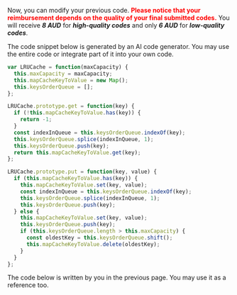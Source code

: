 Now, you can modify your previous code.  <span style="color: red;">**Please notice that your reimbursement depends on the quality of your final submitted codes.**</span> You will receive ***8 AUD*** for ***high-quality codes*** and only ***6 AUD*** for ***low-quality codes***. 



The code snippet below is generated by an AI code generator. You may use the entire code or integrate part of it into your own code. 

```javascript
var LRUCache = function(maxCapacity) {
  this.maxCapacity = maxCapacity;
  this.mapCacheKeyToValue = new Map(); 
  this.keysOrderQueue = []; 
};

LRUCache.prototype.get = function(key) {
  if (!this.mapCacheKeyToValue.has(key)) {
    return -1;
  }
  const indexInQueue = this.keysOrderQueue.indexOf(key);
  this.keysOrderQueue.splice(indexInQueue, 1);
  this.keysOrderQueue.push(key);
  return this.mapCacheKeyToValue.get(key);
};

LRUCache.prototype.put = function(key, value) {
  if (this.mapCacheKeyToValue.has(key)) {
    this.mapCacheKeyToValue.set(key, value);
    const indexInQueue = this.keysOrderQueue.indexOf(key);
    this.keysOrderQueue.splice(indexInQueue, 1);
    this.keysOrderQueue.push(key);
  } else {
    this.mapCacheKeyToValue.set(key, value);
    this.keysOrderQueue.push(key);
    if (this.keysOrderQueue.length > this.maxCapacity) {
      const oldestKey = this.keysOrderQueue.shift(); 
      this.mapCacheKeyToValue.delete(oldestKey);
    }
  }
};
```

The code below is written by you in the previous page. You may use it as a reference too. 